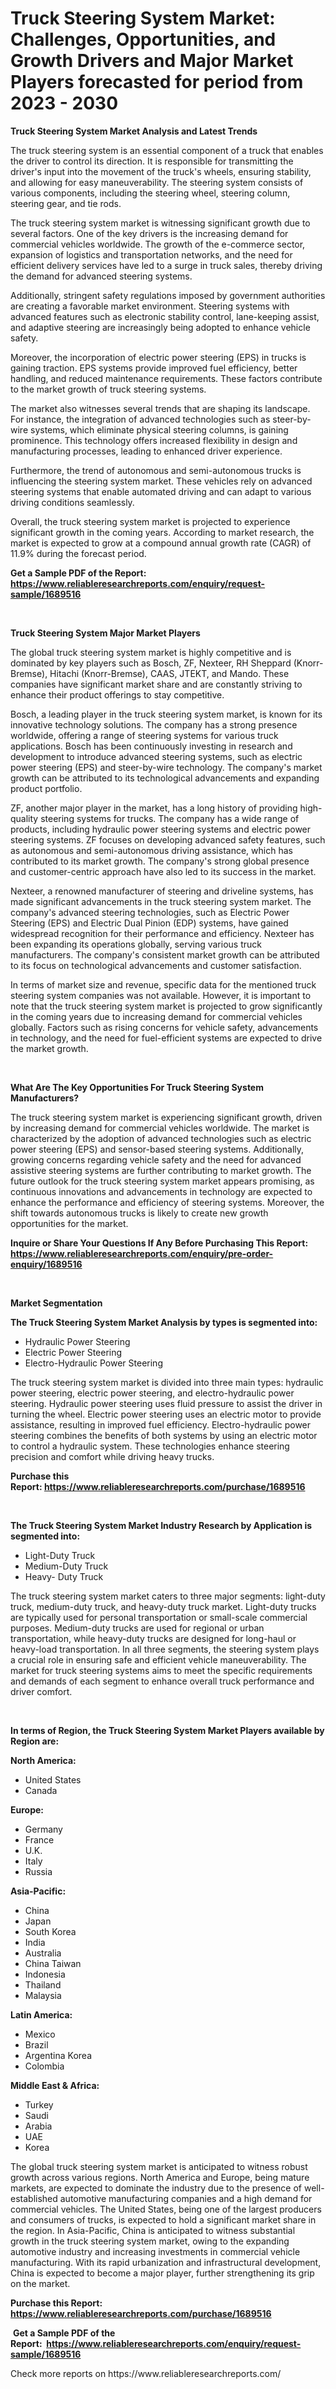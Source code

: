 <p><h1>Truck Steering System Market: Challenges, Opportunities, and Growth Drivers and Major Market Players forecasted for period from 2023 - 2030</h1></p><p><strong>Truck Steering System Market Analysis and Latest Trends</strong></p>
<p><p>The truck steering system is an essential component of a truck that enables the driver to control its direction. It is responsible for transmitting the driver's input into the movement of the truck's wheels, ensuring stability, and allowing for easy maneuverability. The steering system consists of various components, including the steering wheel, steering column, steering gear, and tie rods.</p><p>The truck steering system market is witnessing significant growth due to several factors. One of the key drivers is the increasing demand for commercial vehicles worldwide. The growth of the e-commerce sector, expansion of logistics and transportation networks, and the need for efficient delivery services have led to a surge in truck sales, thereby driving the demand for advanced steering systems.</p><p>Additionally, stringent safety regulations imposed by government authorities are creating a favorable market environment. Steering systems with advanced features such as electronic stability control, lane-keeping assist, and adaptive steering are increasingly being adopted to enhance vehicle safety.</p><p>Moreover, the incorporation of electric power steering (EPS) in trucks is gaining traction. EPS systems provide improved fuel efficiency, better handling, and reduced maintenance requirements. These factors contribute to the market growth of truck steering systems.</p><p>The market also witnesses several trends that are shaping its landscape. For instance, the integration of advanced technologies such as steer-by-wire systems, which eliminate physical steering columns, is gaining prominence. This technology offers increased flexibility in design and manufacturing processes, leading to enhanced driver experience.</p><p>Furthermore, the trend of autonomous and semi-autonomous trucks is influencing the steering system market. These vehicles rely on advanced steering systems that enable automated driving and can adapt to various driving conditions seamlessly.</p><p>Overall, the truck steering system market is projected to experience significant growth in the coming years. According to market research, the market is expected to grow at a compound annual growth rate (CAGR) of 11.9% during the forecast period.</p></p>
<p><strong>Get a Sample PDF of the Report:&nbsp; <a href="https://www.reliableresearchreports.com/enquiry/request-sample/1689516">https://www.reliableresearchreports.com/enquiry/request-sample/1689516</a></strong></p>
<p>&nbsp;</p>
<p><strong>Truck Steering System Major Market Players</strong></p>
<p><p>The global truck steering system market is highly competitive and is dominated by key players such as Bosch, ZF, Nexteer, RH Sheppard (Knorr-Bremse), Hitachi (Knorr-Bremse), CAAS, JTEKT, and Mando. These companies have significant market share and are constantly striving to enhance their product offerings to stay competitive.</p><p>Bosch, a leading player in the truck steering system market, is known for its innovative technology solutions. The company has a strong presence worldwide, offering a range of steering systems for various truck applications. Bosch has been continuously investing in research and development to introduce advanced steering systems, such as electric power steering (EPS) and steer-by-wire technology. The company's market growth can be attributed to its technological advancements and expanding product portfolio.</p><p>ZF, another major player in the market, has a long history of providing high-quality steering systems for trucks. The company has a wide range of products, including hydraulic power steering systems and electric power steering systems. ZF focuses on developing advanced safety features, such as autonomous and semi-autonomous driving assistance, which has contributed to its market growth. The company's strong global presence and customer-centric approach have also led to its success in the market.</p><p>Nexteer, a renowned manufacturer of steering and driveline systems, has made significant advancements in the truck steering system market. The company's advanced steering technologies, such as Electric Power Steering (EPS) and Electric Dual Pinion (EDP) systems, have gained widespread recognition for their performance and efficiency. Nexteer has been expanding its operations globally, serving various truck manufacturers. The company's consistent market growth can be attributed to its focus on technological advancements and customer satisfaction.</p><p>In terms of market size and revenue, specific data for the mentioned truck steering system companies was not available. However, it is important to note that the truck steering system market is projected to grow significantly in the coming years due to increasing demand for commercial vehicles globally. Factors such as rising concerns for vehicle safety, advancements in technology, and the need for fuel-efficient systems are expected to drive the market growth.</p></p>
<p>&nbsp;</p>
<p><strong>What Are The Key Opportunities For Truck Steering System Manufacturers?</strong></p>
<p><p>The truck steering system market is experiencing significant growth, driven by increasing demand for commercial vehicles worldwide. The market is characterized by the adoption of advanced technologies such as electric power steering (EPS) and sensor-based steering systems. Additionally, growing concerns regarding vehicle safety and the need for advanced assistive steering systems are further contributing to market growth. The future outlook for the truck steering system market appears promising, as continuous innovations and advancements in technology are expected to enhance the performance and efficiency of steering systems. Moreover, the shift towards autonomous trucks is likely to create new growth opportunities for the market.</p></p>
<p><strong>Inquire or Share Your Questions If Any Before Purchasing This Report: <a href="https://www.reliableresearchreports.com/enquiry/pre-order-enquiry/1689516">https://www.reliableresearchreports.com/enquiry/pre-order-enquiry/1689516</a></strong></p>
<p>&nbsp;</p>
<p><strong>Market Segmentation</strong></p>
<p><strong>The Truck Steering System Market Analysis by types is segmented into:</strong></p>
<p><ul><li>Hydraulic Power Steering</li><li>Electric Power Steering</li><li>Electro-Hydraulic Power Steering</li></ul></p>
<p><p>The truck steering system market is divided into three main types: hydraulic power steering, electric power steering, and electro-hydraulic power steering. Hydraulic power steering uses fluid pressure to assist the driver in turning the wheel. Electric power steering uses an electric motor to provide assistance, resulting in improved fuel efficiency. Electro-hydraulic power steering combines the benefits of both systems by using an electric motor to control a hydraulic system. These technologies enhance steering precision and comfort while driving heavy trucks.</p></p>
<p><strong>Purchase this Report:&nbsp;<a href="https://www.reliableresearchreports.com/purchase/1689516">https://www.reliableresearchreports.com/purchase/1689516</a></strong></p>
<p>&nbsp;</p>
<p><strong>The Truck Steering System Market Industry Research by Application is segmented into:</strong></p>
<p><ul><li>Light-Duty Truck</li><li>Medium-Duty Truck</li><li>Heavy- Duty Truck</li></ul></p>
<p><p>The truck steering system market caters to three major segments: light-duty truck, medium-duty truck, and heavy-duty truck market. Light-duty trucks are typically used for personal transportation or small-scale commercial purposes. Medium-duty trucks are used for regional or urban transportation, while heavy-duty trucks are designed for long-haul or heavy-load transportation. In all three segments, the steering system plays a crucial role in ensuring safe and efficient vehicle maneuverability. The market for truck steering systems aims to meet the specific requirements and demands of each segment to enhance overall truck performance and driver comfort.</p></p>
<p>&nbsp;</p>
<p><strong>In terms of Region, the Truck Steering System Market Players available by Region are:</strong></p>
<p>
    <p> <strong> North America: </strong>
        <ul>
            <li>United States</li>
            <li>Canada</li>
        </ul>
        </p> 
    <p> <strong> Europe: </strong>
        <ul>
            <li>Germany</li>
            <li>France</li>
            <li>U.K.</li>
            <li>Italy</li>
            <li>Russia</li>
        </ul>
        </p> 
    <p> <strong> Asia-Pacific: </strong>
        <ul>
            <li>China</li>
            <li>Japan</li>
            <li>South Korea</li>
            <li>India</li>
            <li>Australia</li>
            <li>China Taiwan</li>
            <li>Indonesia</li>
            <li>Thailand</li>
            <li>Malaysia</li>
        </ul>
        </p> 
    <p> <strong> Latin America: </strong>
        <ul>
            <li>Mexico</li>
            <li>Brazil</li>
            <li>Argentina Korea</li>
            <li>Colombia</li>
        </ul>
        </p> 
    <p> <strong> Middle East & Africa: </strong>
        <ul>
            <li>Turkey</li>
            <li>Saudi</li>
            <li>Arabia</li>
            <li>UAE</li>
            <li>Korea</li>
        </ul>
    </p>
    </p>
<p><p>The global truck steering system market is anticipated to witness robust growth across various regions. North America and Europe, being mature markets, are expected to dominate the industry due to the presence of well-established automotive manufacturing companies and a high demand for commercial vehicles. The United States, being one of the largest producers and consumers of trucks, is expected to hold a significant market share in the region. In Asia-Pacific, China is anticipated to witness substantial growth in the truck steering system market, owing to the expanding automotive industry and increasing investments in commercial vehicle manufacturing. With its rapid urbanization and infrastructural development, China is expected to become a major player, further strengthening its grip on the market.</p></p>
<p><strong>Purchase this Report: <a href="https://www.reliableresearchreports.com/purchase/1689516">https://www.reliableresearchreports.com/purchase/1689516</a></strong></p>
<p>&nbsp;<strong>Get a Sample PDF of the Report:&nbsp;&nbsp;<a href="https://www.reliableresearchreports.com/enquiry/request-sample/1689516">https://www.reliableresearchreports.com/enquiry/request-sample/1689516</a></strong></p>
<p><strong></strong></p>
<p>Check more reports on https://www.reliableresearchreports.com/</p>